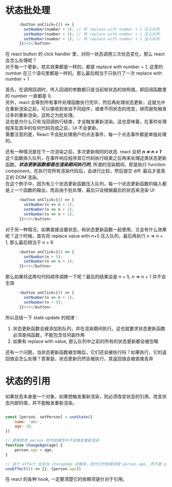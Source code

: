 # 状态批处理

```js
      <button onClick={() => {
        setNumber(number + 1); // 将 replace with number + 1 压入队列
        setNumber(number + 1); // 将 replace with number + 1 压入队列
        setNumber(number + 1); // 将 replace with number + 1 压入队列
      }}>+3</button>
```
在 react button 的 click handler 里，对同一状态调用三次状态变化，那么 react 会怎么处理呢？  
对于每一个更新，其实效果都是一样的，都是 replace with number + 1, 这里的 number 在三个语句里都是一样的。那么最后相当于只执行了一次 replace with number + 1

首先，在调用回调时，传入回调的参数都只是当前帧状态的快照值。即回调函数里的 number 一直都是 0.   
另外，react 会等到所有事件处理函数执行完毕，然后再处理状态更新，这就允许在重新渲染之前，可以接收到来自不同组件，或者不同状态的改变，继而避免触发过多的重新渲染。这称之为批处理。    
这也是为什么只有当回调执行结束，才会触发重新渲染。这也意味着，在事件处理程序及其中的任何代码完成之前，UI 不会更新。  
需要注意的是，React 不会批处理用户的点击事件，每一个点击事件都是单独处理的。  

还有一种情况是在下一次渲染之前，多次更新相同的状态. react 会把 ***n => n + 1*** 这个函数排入队列，在事件响应程序其它代码执行结束之后再来处理这类状态更新函数。***状态更新函数都是在渲染期间执行的***, 所谓的渲染期间，即是执行 function component。在执行完所有渲染代码后，会进行比较，然后提交 diff. 最后才是真正的 DOM 渲染。    
在这个例子中，因为有三个状态更新函数压入队列，每一个状态更新函数的输入都是上一个函数的输出，而且由于批处理，最后只会根据最后的状态来渲染 UI
```js
      <button onClick={() => {
        setNumber(n => n + 1);
        setNumber(n => n + 1);
        setNumber(n => n + 1);
      }}>+3</button>
```
对于另一种情况，如果直接设置状态，和状态更新函数一起使用，又会有什么效果呢？这个时候，首先将 replace value with n+5 压入队列，最后再执行 n => n + 1, 那么最后相当于 n + 6
```js
      <button onClick={() => {
        setNumber(n + 5);
        setNumber(n => n + 1);
      }}>+3</button>
```
那么如果将这两句代码顺序调换一下呢？最后的结果会是 n + 5, n => n + 1 并不会生效
```js
      <button onClick={() => {
        setNumber(n => n + 1);
        setNumber(n + 5);
      }}>+3</button>
```
所以总结一下 state update 的规律：
1. 状态更新函数会被添加到队列，并在渲染期间执行。这也就要求状态更新函数必须是纯函数，不能包含任何副作用
2. 如果有 replace with value, 那么队列中之前的所有的状态更新都会被忽略

还有一个问题，当状态更新函数被忽略后，它们还会被执行吗？如果执行，它的返回值会怎么处理？答案是，状态更新仍然会被执行，其返回值会被直接丢弃

# 状态的引用
如果状态本身是一个对象，如果想触发重新渲染，则必须改变状态的引用，改变状态内部的值，并不能触发重新渲染。
```js

const [person, setPerson] = useState({
    name: 'abc',
    age: 10,
})

// 直接修改 person 的内部属性并不会触发重新渲染
function changeAge(age) {
    person.age = age;
}

// 这个 effect 却会在 changeAge 后触发，因为它的依赖项是 person.age, 而不是 person
useEffect(() => {}, [person.age])
```
在 react 的各种 hook, 一定要清楚它的依赖项是针对于引用。